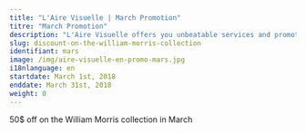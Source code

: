 ```yaml
---
title: "L'Aire Visuelle | March Promotion"
titre: "March Promotion"
description: "L'Aire Visuelle offers you unbeatable services and promotions near you."
slug: discount-on-the-william-morris-collection
identifiant: mars
image: /img/aire-visuelle-en-promo-mars.jpg
i18nlanguage: en
startdate: March 1st, 2018
enddate: March 31st, 2018
weight: 0
---
```


50$ off on the William Morris collection in March